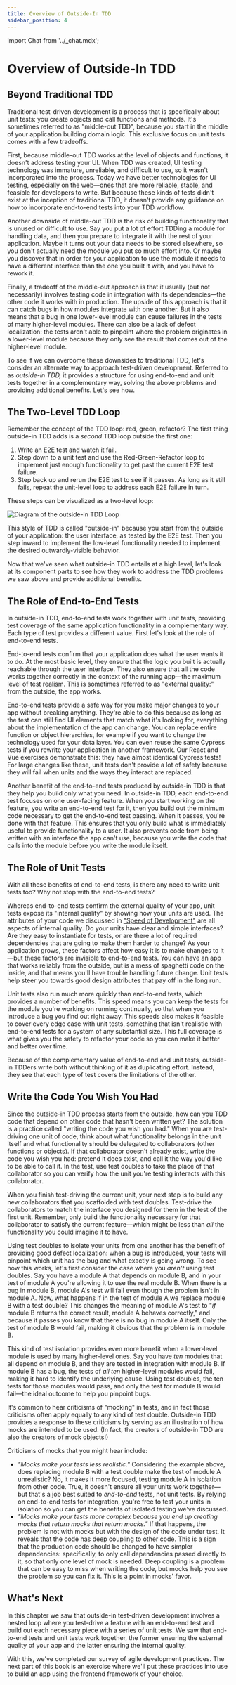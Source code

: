 ```yaml
---
title: Overview of Outside-In TDD
sidebar_position: 4
---
```

import Chat from '../_chat.mdx';

# Overview of Outside-In TDD

## Beyond Traditional TDD
Traditional test-driven development is a process that is specifically about unit tests: you create objects and call functions and methods. It's sometimes referred to as "middle-out TDD", because you start in the middle of your application building domain logic. This exclusive focus on unit tests comes with a few tradeoffs.

First, because middle-out TDD works at the level of objects and functions, it doesn't address testing your UI. When TDD was created, UI testing technology was immature, unreliable, and difficult to use, so it wasn't incorporated into the process. Today we have better technologies for UI testing, especially on the web—ones that are more reliable, stable, and feasible for developers to write. But because these kinds of tests didn't exist at the inception of traditional TDD, it doesn't provide any guidance on how to incorporate end-to-end tests into your TDD workflow.

Another downside of middle-out TDD is the risk of building functionality that is unused or difficult to use. Say you put a lot of effort TDDing a module for handling data, and then you prepare to integrate it with the rest of your application. Maybe it turns out your data needs to be stored elsewhere, so you don't actually need the module you put so much effort into. Or maybe you discover that in order for your application to use the module it needs to have a different interface than the one you built it with, and you have to rework it.

Finally, a tradeoff of the middle-out approach is that it usually (but not necessarily) involves testing code in integration with its dependencies—the other code it works with in production. The upside of this approach is that it can catch bugs in how modules integrate with one another. But it also means that a bug in one lower-level module can cause failures in the tests of many higher-level modules. There can also be a lack of defect localization: the tests aren't able to pinpoint where the problem originates in a lower-level module because they only see the result that comes out of the higher-level module.

To see if we can overcome these downsides to traditional TDD, let's consider an alternate way to approach test-driven development. Referred to as *outside-in TDD,* it provides a structure for using end-to-end and unit tests together in a complementary way, solving the above problems and providing additional benefits. Let's see how.

## The Two-Level TDD Loop

Remember the concept of the TDD loop: red, green, refactor? The first thing outside-in TDD adds is a *second* TDD loop outside the first one:

1. Write an E2E test and watch it fail.
2. Step down to a unit test and use the Red-Green-Refactor loop to implement just enough functionality to get past the current E2E test failure.
3. Step back up and rerun the E2E test to see if it passes. As long as it still fails, repeat the unit-level loop to address each E2E failure in turn.

These steps can be visualized as a two-level loop:

<img src="/images/loop-e2e.png" alt="Diagram of the outside-in TDD Loop" className="centered" />

This style of TDD is called "outside-in" because you start from the outside of your application: the user interface, as tested by the E2E test. Then you step inward to implement the low-level functionality needed to implement the desired outwardly-visible behavior.

Now that we've seen what outside-in TDD entails at a high level, let's look at its component parts to see how they work to address the TDD problems we saw above and provide additional benefits.

## The Role of End-to-End Tests
In outside-in TDD, end-to-end tests work together with unit tests, providing test coverage of the same application functionality in a complementary way. Each type of test provides a different value. First let's look at the role of end-to-end tests.

End-to-end tests confirm that your application does what the user wants it to do. At the most basic level, they ensure that the logic you built is actually reachable through the user interface. They also ensure that all the code works together correctly in the context of the running app—the maximum level of test realism. This is sometimes referred to as "external quality:" from the outside, the app works.

End-to-end tests provide a safe way for you make major changes to your app without breaking anything. They're able to do this because as long as the test can still find UI elements that match what it's looking for, everything about the implementation of the app can change. You can replace entire function or object hierarchies, for example if you want to change the technology used for your data layer. You can even reuse the same Cypress tests if you rewrite your application in another framework. Our React and Vue exercises demonstrate this: they have almost identical Cypress tests! For large changes like these, unit tests don't provide a lot of safety because they will fail when units and the ways they interact are replaced.

Another benefit of the end-to-end tests produced by outside-in TDD is that they help you build only what you need. In outside-in TDD, each end-to-end test focuses on one user-facing feature. When you start working on the feature, you write an end-to-end test for it, then you build out the minimum code necessary to get the end-to-end test passing. When it passes, you're done with that feature. This ensures that you only build what is immediately useful to provide functionality to a user. It also prevents code from being written with an interface the app can't use, because you write the code that calls into the module before you write the module itself.

## The Role of Unit Tests
With all these benefits of end-to-end tests, is there any need to write unit tests too? Why not stop with the end-to-end tests?

Whereas end-to-end tests confirm the external quality of your app, unit tests expose its "internal quality" by showing how your units are used. The attributes of your code we discussed in ["Speed of Development"](./why-tdd.md#speed-of-development) are all aspects of internal quality. Do your units have clear and simple interfaces? Are they easy to instantiate for tests, or are there a lot of required dependencies that are going to make them harder to change? As your application grows, these factors affect how easy it is to make changes to it—but these factors are invisible to end-to-end tests. You can have an app that works reliably from the outside, but is a mess of spaghetti code on the inside, and that means you'll have trouble handling future change. Unit tests help steer you towards good design attributes that pay off in the long run.

Unit tests also run much more quickly than end-to-end tests, which provides a number of benefits. This speed means you can keep the tests for the module you're working on running continually, so that when you introduce a bug you find out right away. This speeds also makes it feasible to cover every edge case with unit tests, something that isn't realistic with end-to-end tests for a system of any substantial size. This full coverage is what gives you the safety to refactor your code so you can make it better and better over time.

Because of the complementary value of end-to-end and unit tests, outside-in TDDers write both without thinking of it as duplicating effort. Instead, they see that each type of test covers the limitations of the other.

## Write the Code You Wish You Had
Since the outside-in TDD process starts from the outside, how can you TDD code that depend on other code that hasn't been written yet? The solution is a practice called "writing the code you wish you had." When you are test-driving one unit of code, think about what functionality belongs in the unit itself and what functionality should be delegated to collaborators (other functions or objects). If that collaborator doesn't already exist, write the code you wish you had: pretend it does exist, and call it the way you'd like to be able to call it. In the test, use test doubles to take the place of that collaborator so you can verify how the unit you're testing interacts with this collaborator.

When you finish test-driving the current unit, your next step is to build any new collaborators that you scaffolded with test doubles. Test-drive the collaborators to match the interface you designed for them in the test of the first unit. Remember, only build the functionality necessary for that collaborator to satisfy the current feature—which might be less than *all* the functionality you could imagine it to have.

Using test doubles to isolate your units from one another has the benefit of providing good defect localization: when a bug is introduced, your tests will pinpoint which unit has the bug and what exactly is going wrong. To see how this works, let's first consider the case where you *aren't* using test doubles. Say you have a module A that depends on module B, and in your test of module A you're allowing it to use the real module B. When there is a bug in module B, module A's test will fail even though the problem isn't in module A. Now, what happens if in the test of module A we replace module B with a test double? This changes the meaning of module A's test to "*if* module B returns the correct result, module A behaves correctly," and because it passes you know that there is no bug in module A itself. Only the test of module B would fail, making it obvious that the problem is in module B.

This kind of test isolation provides even more benefit when a lower-level module is used by many higher-level ones. Say you have *ten* modules that all depend on module B, and they are tested in integration with module B. If module B has a bug, the tests of *all ten* higher-level modules would fail, making it hard to identify the underlying cause. Using test doubles, the ten tests for those modules would pass, and only the test for module B would fail—the ideal outcome to help you pinpoint bugs.

It's common to hear criticisms of "mocking" in tests, and in fact those criticisms often apply equally to any kind of test double. Outside-in TDD provides a response to these criticisms by serving as an illustration of how mocks are intended to be used. (In fact, the creators of outside-in TDD are also the creators of mock objects!)

Criticisms of mocks that you might hear include:

- *"Mocks make your tests less realistic."* Considering the example above, does replacing module B with a test double make the test of module A unrealistic? No, it makes it more focused, testing module A in isolation from other code. True, it doesn't ensure all your units work together—but that's a job best suited to *end-to-end* tests, not unit tests. By relying on end-to-end tests for integration, you're free to test your units in isolation so you can get the benefits of isolated testing we've discussed.
- *"Mocks make your tests more complex because you end up creating mocks that return mocks that return mocks."* If that happens, the problem is not with mocks but with the design of the code under test. It reveals that the code has deep coupling to other code. This is a sign that the production code should be changed to have simpler dependencies: specifically, to only call dependencies passed directly to it, so that only one level of mock is needed. Deep coupling is a problem that can be easy to miss when writing the code, but mocks help you see the problem so you can fix it. This is a point in mocks' favor.

## What's Next

In this chapter we saw that outside-in test-driven development involves a nested loop where you test-drive a feature with an end-to-end test and build out each necessary piece with a series of unit tests. We saw that end-to-end tests and unit tests work together, the former ensuring the external quality of your app and the latter ensuring the internal quality.

With this, we've completed our survey of agile development practices. The next part of this book is an exercise where we'll put these practices into use to build an app using the frontend framework of your choice.

<Chat />
